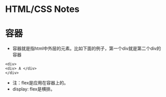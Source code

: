 # HTML/CSS Notes

# 容器
 * 容器就是指html中外层的元素。比如下面的例子，第一个div就是第二个div的容器 
 ```
 <div>  
 <div> A </div>
 </div>
 ```
 * 注：flex是应用在容器上的。
 * display: flex是横排。